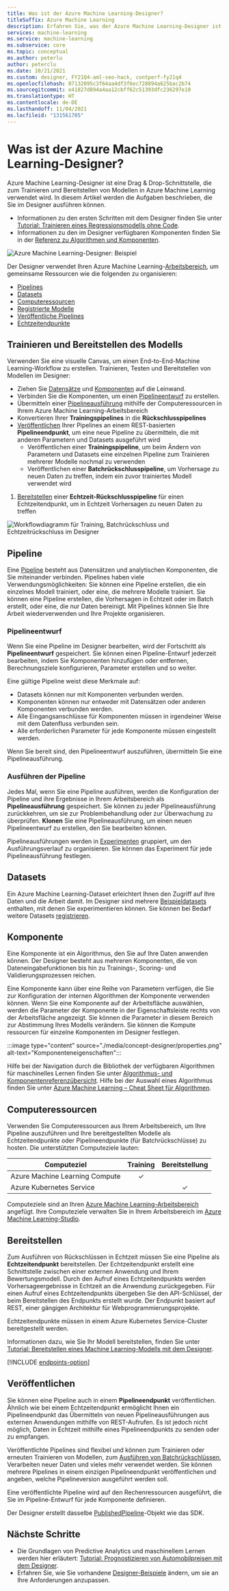 ```yaml
---
title: Was ist der Azure Machine Learning-Designer?
titleSuffix: Azure Machine Learning
description: Erfahren Sie, was der Azure Machine Learning-Designer ist und für welche Aufgaben Sie ihn verwenden können. Die Drag & Drop-Benutzeroberfläche ermöglicht das Modelltraining und die Modellimplementierung.
services: machine-learning
ms.service: machine-learning
ms.subservice: core
ms.topic: conceptual
ms.author: peterlu
author: peterclu
ms.date: 10/21/2021
ms.custom: designer, FY21Q4-aml-seo-hack, contperf-fy21q4
ms.openlocfilehash: 07132095c3f64aa4df3f6ec728894a625bac2b74
ms.sourcegitcommit: e41827d894a4aa12cbff62c51393dfc236297e10
ms.translationtype: HT
ms.contentlocale: de-DE
ms.lasthandoff: 11/04/2021
ms.locfileid: "131561705"
---
```

# <a name="what-is-azure-machine-learning-designer"></a>Was ist der Azure Machine Learning-Designer? 

Azure Machine Learning-Designer ist eine Drag & Drop-Schnittstelle, die zum Trainieren und Bereitstellen von Modellen in Azure Machine Learning verwendet wird. In diesem Artikel werden die Aufgaben beschrieben, die Sie im Designer ausführen können.

 - Informationen zu den ersten Schritten mit dem Designer finden Sie unter [Tutorial: Trainieren eines Regressionsmodells ohne Code](tutorial-designer-automobile-price-train-score.md). 
 - Informationen zu den im Designer verfügbaren Komponenten finden Sie in der [Referenz zu Algorithmen und Komponenten](./algorithm-module-reference/module-reference.md).

![Azure Machine Learning-Designer: Beispiel](./media/concept-designer/designer-drag-and-drop.gif)

Der Designer verwendet Ihren Azure Machine Learning-[Arbeitsbereich](concept-workspace.md), um gemeinsame Ressourcen wie die folgenden zu organisieren:

+ [Pipelines](#pipeline)
+ [Datasets](#datasets)
+ [Computeressourcen](#compute)
+ [Registrierte Modelle](concept-azure-machine-learning-architecture.md#models)
+ [Veröffentliche Pipelines](#publish)
+ [Echtzeitendpunkte](#deploy)

## <a name="model-training-and-deployment"></a>Trainieren und Bereitstellen des Modells

Verwenden Sie eine visuelle Canvas, um einen End-to-End-Machine Learning-Workflow zu erstellen. Trainieren, Testen und Bereitstellen von Modellen im Designer:

+ Ziehen Sie [Datensätze](#datasets) und [Komponenten](#component) auf die Leinwand.
+ Verbinden Sie die Komponenten, um einen [Pipelineentwurf](#pipeline-draft) zu erstellen.
+ Übermitteln einer [Pipelineausführung](#pipeline-run) mithilfe der Computeressourcen in Ihrem Azure Machine Learning-Arbeitsbereich
+ Konvertieren Ihrer **Trainingspipelines** in die **Rückschlusspipelines**
+ [Veröffentlichen](#publish) Ihrer Pipelines an einem REST-basierten **Pipelineendpunkt**, um eine neue Pipeline zu übermitteln, die mit anderen Parametern und Datasets ausgeführt wird
    + Veröffentlichen einer **Trainingspipeline**, um beim Ändern von Parametern und Datasets eine einzelnen Pipeline zum Trainieren mehrerer Modelle nochmal zu verwenden
    + Veröffentlichen einer **Batchrückschlusspipeline**, um Vorhersage zu neuen Daten zu treffen, indem ein zuvor trainiertes Modell verwendet wird
1. [Bereitstellen](#deploy) einer **Echtzeit-Rückschlusspipeline** für einen Echtzeitendpunkt, um in Echtzeit Vorhersagen zu neuen Daten zu treffen

![Workflowdiagramm für Training, Batchrückschluss und Echtzeitrückschluss im Designer](./media/concept-designer/designer-workflow-diagram.png)

## <a name="pipeline"></a>Pipeline

Eine [Pipeline](concept-azure-machine-learning-architecture.md#ml-pipelines) besteht aus Datensätzen und analytischen Komponenten, die Sie miteinander verbinden. Pipelines haben viele Verwendungsmöglichkeiten: Sie können eine Pipeline erstellen, die ein einzelnes Modell trainiert, oder eine, die mehrere Modelle trainiert. Sie können eine Pipeline erstellen, die Vorhersagen in Echtzeit oder im Batch erstellt, oder eine, die nur Daten bereinigt. Mit Pipelines können Sie Ihre Arbeit wiederverwenden und Ihre Projekte organisieren.

### <a name="pipeline-draft"></a>Pipelineentwurf

Wenn Sie eine Pipeline im Designer bearbeiten, wird der Fortschritt als **Pipelineentwurf** gespeichert. Sie können einen Pipeline-Entwurf jederzeit bearbeiten, indem Sie Komponenten hinzufügen oder entfernen, Berechnungsziele konfigurieren, Parameter erstellen und so weiter.

Eine gültige Pipeline weist diese Merkmale auf:

* Datasets können nur mit Komponenten verbunden werden.
* Komponenten können nur entweder mit Datensätzen oder anderen Komponenten verbunden werden.
* Alle Eingangsanschlüsse für Komponenten müssen in irgendeiner Weise mit dem Datenfluss verbunden sein.
* Alle erforderlichen Parameter für jede Komponente müssen eingestellt werden.

Wenn Sie bereit sind, den Pipelineentwurf auszuführen, übermitteln Sie eine Pipelineausführung.

### <a name="pipeline-run"></a>Ausführen der Pipeline

Jedes Mal, wenn Sie eine Pipeline ausführen, werden die Konfiguration der Pipeline und ihre Ergebnisse in Ihrem Arbeitsbereich als **Pipelineausführung** gespeichert. Sie können zu jeder Pipelineausführung zurückkehren, um sie zur Problembehandlung oder zur Überwachung zu überprüfen. **Klonen** Sie eine Pipelineausführung, um einen neuen Pipelineentwurf zu erstellen, den Sie bearbeiten können.

Pipelineausführungen werden in [Experimenten](concept-azure-machine-learning-architecture.md#experiments) gruppiert, um den Ausführungsverlauf zu organisieren. Sie können das Experiment für jede Pipelineausführung festlegen. 

## <a name="datasets"></a>Datasets

Ein Azure Machine Learning-Dataset erleichtert Ihnen den Zugriff auf Ihre Daten und die Arbeit damit. Im Designer sind mehrere [Beispieldatasets](samples-designer.md#datasets) enthalten, mit denen Sie experimentieren können. Sie können bei Bedarf weitere Datasets [registrieren](how-to-create-register-datasets.md).

## <a name="component"></a>Komponente

Eine Komponente ist ein Algorithmus, den Sie auf Ihre Daten anwenden können. Der Designer besteht aus mehreren Komponenten, die von Dateneingabefunktionen bis hin zu Trainings-, Scoring- und Validierungsprozessen reichen.

Eine Komponente kann über eine Reihe von Parametern verfügen, die Sie zur Konfiguration der internen Algorithmen der Komponente verwenden können. Wenn Sie eine Komponente auf der Arbeitsfläche auswählen, werden die Parameter der Komponente in der Eigenschaftsleiste rechts von der Arbeitsfläche angezeigt. Sie können die Parameter in diesem Bereich zur Abstimmung Ihres Modells verändern. Sie können die Kompute ressourcen für einzelne Komponenten im Designer festlegen. 

:::image type="content" source="./media/concept-designer/properties.png" alt-text="Komponenteneigenschaften":::


Hilfe bei der Navigation durch die Bibliothek der verfügbaren Algorithmen für maschinelles Lernen finden Sie unter [Algorithmus- und Komponentenreferenzübersicht](component-reference/component-reference.md). Hilfe bei der Auswahl eines Algorithmus finden Sie unter [Azure Machine Learning – Cheat Sheet für Algorithmen](algorithm-cheat-sheet.md).

## <a name="compute-resources"></a><a name="compute"></a> Computeressourcen

Verwenden Sie Computeressourcen aus Ihrem Arbeitsbereich, um Ihre Pipeline auszuführen und Ihre bereitgestellten Modelle als Echtzeitendpunkte oder Pipelineendpunkte (für Batchrückschlüsse) zu hosten. Die unterstützten Computeziele lauten:

| Computeziel | Training | Bereitstellung |
| ---- |:----:|:----:|
| Azure Machine Learning Compute | ✓ | |
| Azure Kubernetes Service | | ✓ |

Computeziele sind an Ihren [Azure Machine Learning-Arbeitsbereich](concept-workspace.md) angefügt. Ihre Computeziele verwalten Sie in Ihrem Arbeitsbereich im [Azure Machine Learning-Studio](https://ml.azure.com).

## <a name="deploy"></a>Bereitstellen

Zum Ausführen von Rückschlüssen in Echtzeit müssen Sie eine Pipeline als **Echtzeitendpunkt** bereitstellen. Der Echtzeitendpunkt erstellt eine Schnittstelle zwischen einer externen Anwendung und Ihrem Bewertungsmodell. Durch den Aufruf eines Echtzeitendpunkts werden Vorhersageergebnisse in Echtzeit an die Anwendung zurückgegeben. Für einen Aufruf eines Echtzeitendpunkts übergeben Sie den API-Schlüssel, der beim Bereitstellen des Endpunkts erstellt wurde. Der Endpunkt basiert auf REST, einer gängigen Architektur für Webprogrammierungsprojekte.

Echtzeitendpunkte müssen in einem Azure Kubernetes Service-Cluster bereitgestellt werden.

Informationen dazu, wie Sie Ihr Modell bereitstellen, finden Sie unter [Tutorial: Bereitstellen eines Machine Learning-Modells mit dem Designer](tutorial-designer-automobile-price-deploy.md).

[!INCLUDE [endpoints-option](../../includes/machine-learning-endpoints-preview-note.md)]

## <a name="publish"></a>Veröffentlichen

Sie können eine Pipeline auch in einem **Pipelineendpunkt** veröffentlichen. Ähnlich wie bei einem Echtzeitendpunkt ermöglicht Ihnen ein Pipelineendpunkt das Übermitteln von neuen Pipelineausführungen aus externen Anwendungen mithilfe von REST-Aufrufen. Es ist jedoch nicht möglich, Daten in Echtzeit mithilfe eines Pipelineendpunkts zu senden oder zu empfangen.

Veröffentlichte Pipelines sind flexibel und können zum Trainieren oder erneuten Trainieren von Modellen, zum [Ausführen von Batchrückschlüssen](how-to-run-batch-predictions-designer.md), Verarbeiten neuer Daten und vieles mehr verwendet werden. Sie können mehrere Pipelines in einem einzigen Pipelineendpunkt veröffentlichen und angeben, welche Pipelineversion ausgeführt werden soll.

Eine veröffentlichte Pipeline wird auf den Rechenressourcen ausgeführt, die Sie im Pipeline-Entwurf für jede Komponente definieren.

Der Designer erstellt dasselbe [PublishedPipeline](/python/api/azureml-pipeline-core/azureml.pipeline.core.graph.publishedpipeline)-Objekt wie das SDK.

## <a name="next-steps"></a>Nächste Schritte

* Die Grundlagen von Predictive Analytics und maschinellem Lernen werden hier erläutert: [Tutorial: Prognostizieren von Automobilpreisen mit dem Designer](tutorial-designer-automobile-price-train-score.md).
* Erfahren Sie, wie Sie vorhandene [Designer-Beispiele](samples-designer.md) ändern, um sie an Ihre Anforderungen anzupassen.
